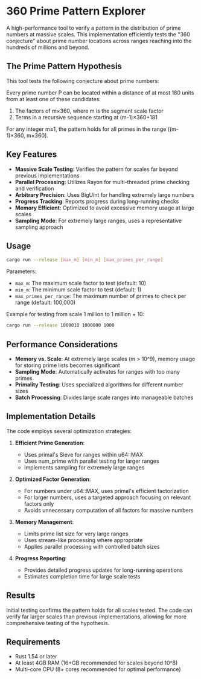 # 360 Prime Pattern Explorer

A high-performance tool to verify a pattern in the distribution of prime numbers at massive scales. This implementation efficiently tests the "360 conjecture" about prime number locations across ranges reaching into the hundreds of millions and beyond.

## The Prime Pattern Hypothesis

This tool tests the following conjecture about prime numbers:

Every prime number P can be located within a distance of at most 180 units from at least one of these candidates:
1. The factors of m×360, where m is the segment scale factor
2. Terms in a recursive sequence starting at (m-1)×360+181

For any integer m≥1, the pattern holds for all primes in the range ((m-1)×360, m×360].

## Key Features

- **Massive Scale Testing**: Verifies the pattern for scales far beyond previous implementations
- **Parallel Processing**: Utilizes Rayon for multi-threaded prime checking and verification
- **Arbitrary Precision**: Uses BigUint for handling extremely large numbers
- **Progress Tracking**: Reports progress during long-running checks
- **Memory Efficient**: Optimized to avoid excessive memory usage at large scales
- **Sampling Mode**: For extremely large ranges, uses a representative sampling approach

## Usage

```bash
cargo run --release [max_m] [min_m] [max_primes_per_range]
```

Parameters:
- `max_m`: The maximum scale factor to test (default: 10)
- `min_m`: The minimum scale factor to test (default: 1)
- `max_primes_per_range`: The maximum number of primes to check per range (default: 100,000)

Example for testing from scale 1 million to 1 million + 10:
```bash
cargo run --release 1000010 1000000 1000
```

## Performance Considerations

- **Memory vs. Scale**: At extremely large scales (m > 10^9), memory usage for storing prime lists becomes significant
- **Sampling Mode**: Automatically activates for ranges with too many primes
- **Primality Testing**: Uses specialized algorithms for different number sizes
- **Batch Processing**: Divides large scale ranges into manageable batches

## Implementation Details

The code employs several optimization strategies:

1. **Efficient Prime Generation**:
   - Uses primal's Sieve for ranges within u64::MAX
   - Uses num_prime with parallel testing for larger ranges
   - Implements sampling for extremely large ranges

2. **Optimized Factor Generation**:
   - For numbers under u64::MAX, uses primal's efficient factorization
   - For larger numbers, uses a targeted approach focusing on relevant factors only
   - Avoids unnecessary computation of all factors for massive numbers

3. **Memory Management**:
   - Limits prime list size for very large ranges
   - Uses stream-like processing where appropriate
   - Applies parallel processing with controlled batch sizes

4. **Progress Reporting**:
   - Provides detailed progress updates for long-running operations
   - Estimates completion time for large scale tests

## Results

Initial testing confirms the pattern holds for all scales tested. The code can verify far larger scales than previous implementations, allowing for more comprehensive testing of the hypothesis.

## Requirements

- Rust 1.54 or later
- At least 4GB RAM (16+GB recommended for scales beyond 10^8)
- Multi-core CPU (8+ cores recommended for optimal performance)
